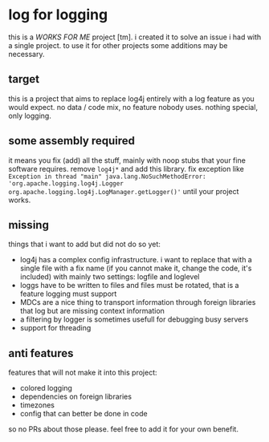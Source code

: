 log for logging
==

this is a *WORKS FOR ME* project [tm]. i created it to solve an issue i had
with a single project. to use it for other projects some additions may be
necessary.

target
--

this is a project that aims to replace log4j entirely with a log feature as you
would expect. no data / code mix, no feature nobody uses. nothing special, only
logging.

some assembly required
--

it means you fix (add) all the stuff, mainly with noop stubs that your fine
software requires. remove `log4j*` and add this library. fix exception like
`Exception in thread "main" java.lang.NoSuchMethodError:
'org.apache.logging.log4j.Logger
org.apache.logging.log4j.LogManager.getLogger()'` until your project works.

missing
--

things that i want to add but did not do so yet:

- log4j has a complex config infrastructure. i want to replace that with a
  single file with a fix name (if you cannot make it, change the code, it's
  included) with mainly two settings: logfile and loglevel
- loggs have to be written to files and files must be rotated, that is a feature
  logging must support
- MDCs are a nice thing to transport information through foreign libraries that
  log but are missing context information
- a filtering by logger is sometimes usefull for debugging busy servers
- support for threading

anti features
--

features that will not make it into this project:

- colored logging
- dependencies on foreign libraries
- timezones
- config that can better be done in code

so no PRs about those please. feel free to add it for your own benefit.


